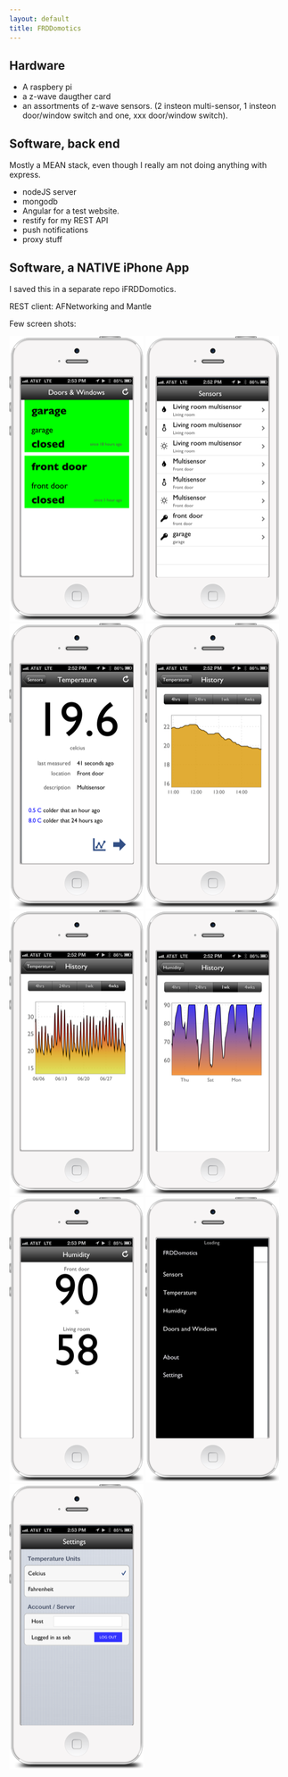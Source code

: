 ```yaml
---
layout: default
title: FRDDomotics
---
```



## Hardware

* A raspbery pi
* a z-wave daugther card
* an assortments of z-wave sensors. (2 insteon multi-sensor, 1 insteon door/window switch and one, xxx
door/window switch).


## Software, back end

Mostly a MEAN stack, even though I really am not doing anything with express.

* nodeJS server
* mongodb
* Angular for a test website.
* restify for my REST API
* push notifications
* proxy stuff

## Software, a __NATIVE__ iPhone App

I saved this in a separate repo iFRDDomotics.

REST client: AFNetworking and Mantle

Few screen shots:

![](images/iphone1_.png)
![](images/iphone2_.png)
![](images/iphone3_.png)
![](images/iphone4_.png)
![](images/iphone5_.png)
![](images/iphone6_.png)
![](images/iphone7_.png)
![](images/iphone8_.png)
![](images/iphone9_.png)